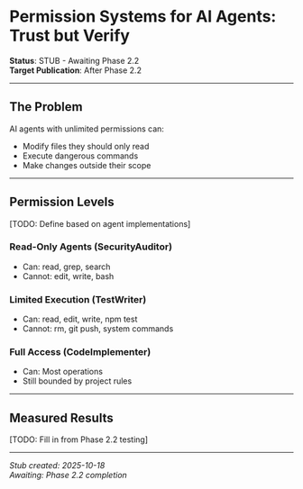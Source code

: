 # Permission Systems for AI Agents: Trust but Verify

**Status**: STUB - Awaiting Phase 2.2  
**Target Publication**: After Phase 2.2  

---

## The Problem

AI agents with unlimited permissions can:
- Modify files they should only read
- Execute dangerous commands
- Make changes outside their scope

---

## Permission Levels

[TODO: Define based on agent implementations]

### Read-Only Agents (SecurityAuditor)
- Can: read, grep, search
- Cannot: edit, write, bash

### Limited Execution (TestWriter)
- Can: read, edit, write, npm test
- Cannot: rm, git push, system commands

### Full Access (CodeImplementer)
- Can: Most operations
- Still bounded by project rules

---

## Measured Results

[TODO: Fill in from Phase 2.2 testing]

---

*Stub created: 2025-10-18*  
*Awaiting: Phase 2.2 completion*
